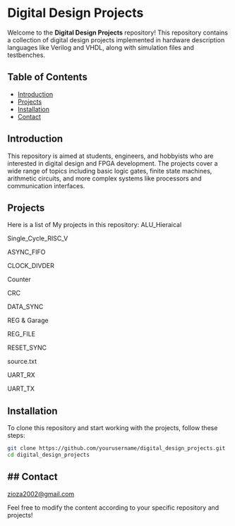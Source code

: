 # Digital Design Projects

Welcome to the **Digital Design Projects** repository! This repository contains a collection of digital design projects implemented in hardware description languages like Verilog and VHDL, along with simulation files and testbenches.

## Table of Contents
- [Introduction](#introduction)
- [Projects](#projects)
- [Installation](#installation)
- [Contact](#contact)

## Introduction

This repository is aimed at students, engineers, and hobbyists who are interested in digital design and FPGA development. The projects cover a wide range of topics including basic logic gates, finite state machines, arithmetic circuits, and more complex systems like processors and communication interfaces.

## Projects

Here is a list of My projects in this repository:
ALU_Hieraical

Single_Cycle_RISC_V

ASYNC_FIFO

CLOCK_DIVDER

Counter

CRC

DATA_SYNC

REG & Garage

REG_FILE

RESET_SYNC

source.txt

UART_RX

UART_TX


## Installation

To clone this repository and start working with the projects, follow these steps:

```bash
git clone https://github.com/yourusername/digital_design_projects.git
cd digital_design_projects

````

## ## Contact

zioza2002@gmail.com

Feel free to modify the content according to your specific repository and projects!
